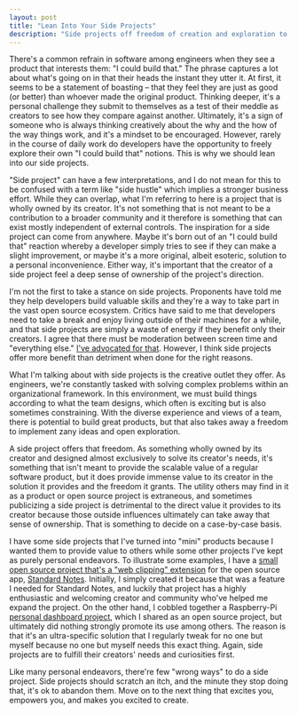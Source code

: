 ```yaml
---
layout: post
title: "Lean Into Your Side Projects"
description: "Side projects off freedom of creation and exploration to developers, which is ultimately a needed creative outlet."
---
```


There's a common refrain in
software among engineers when they see a product that interests them: "I could build that." The phrase captures
a lot about what's going on in that their heads the instant they utter
it. At first, it seems to be a statement of boasting – that they
feel they are just as good (or better) than whoever made the original
product. Thinking deeper, it's a personal challenge they submit to
themselves as a test of their meddle as creators to see how they compare
against another. Ultimately, it's a sign of someone who is always
thinking creatively about the why and the how of the way things work,
and it's a mindset to be encouraged. However, rarely in the course of daily work do developers have the opportunity to freely explore their own "I could build that" notions.
This is why we should lean into our side projects.

"Side project" can have a few interpretations, and I do not mean for
this to be confused with a term like "side hustle" which implies a
stronger business effort. While they can overlap, what I'm referring to
here is a project that is wholly owned by its creator. It's not
something that is not meant to be a contribution to a broader community
and it therefore is something that can exist mostly independent of
external controls. The inspiration for a side project can come from
anywhere. Maybe it's born out of an "I could build that" reaction
whereby a developer simply tries to see if they can make a slight
improvement, or maybe it's a more original, albeit esoteric, solution to
a personal inconvenience. Either way, it's important that the creator of
a side project feel a deep sense of ownership of the project's
direction.

I'm not the first to take a stance on side projects. Proponents have told me they
help developers build valuable skills and they're a way to take part in
the vast open source ecosystem. Critics have said to me that developers need to take
a break and enjoy living outside of their machines for a while, and that side projects are simply a waste of energy if they benefit only their creators. I agree that there must be moderation
between screen time and "everything else." [I've advocated for
that](https://johnjonesfour.com/2020/01/24/go-analog/). However, I think side projects offer more benefit than detriment when done for the right reasons.

What I'm talking about with side projects is the creative
outlet they offer. As engineers, we're constantly tasked with solving
complex problems within an organizational framework. In this environment,
we must build things according to what the team designs, which often is
exciting but is also sometimes constraining. With the diverse experience and
views of a team, there is potential to build great products, but
that also takes away a freedom to implement zany ideas and open
exploration.

A side project offers that freedom. As something wholly owned by its
creator and designed almost exclusively to solve its creator's needs,
it's something that isn't meant to provide the scalable value of a
regular software product, but it does provide immense value to its
creator in the solution it provides and the freedom it grants. The
utility others may find in it as a product or open source project is
extraneous, and sometimes publicizing a side project is detrimental to
the direct value it provides to its creator because those outside
influences ultimately can take away that sense of ownership. That is
something to decide on a case-by-case basis.

I have some side projects that I've turned into "mini" products because
I wanted them to provide value to others while some other projects I've
kept as purely personal endeavors. To illustrate some examples, I have a
[small open source project that's a "web clipping"
extension](https://github.com/johnjones4/Standard-Notes-Clipper) for the
open source app, [Standard Notes](https://standardnotes.org/). Initially,
I simply created it because that was a feature I needed for Standard
Notes, and luckily that project has a highly enthusiastic and welcoming
creator and community who've helped me expand the project. On the other
hand, I cobbled together a Raspberry-Pi [personal dashboard
project](https://www.hackster.io/johnjones4/dresser-top-dashboard-913ed3),
which I shared as an open source project, but ultimately did nothing
strongly promote its use among others. The reason is that it's an
ultra-specific solution that I regularly tweak for no one but myself
because no one but myself needs this exact thing. Again, side projects
are to fulfill their creators' needs and curiosities first.

Like many personal endeavors, there're few "wrong ways" to do a side
project. Side projects should scratch an itch, and the minute they stop
doing that, it's ok to abandon them. Move on to the next thing that
excites you, empowers you, and makes you excited to create.
